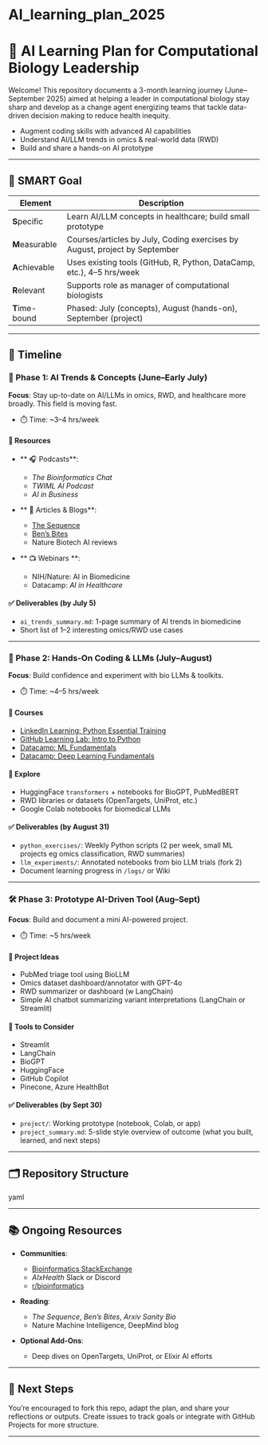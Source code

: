 # AI_learning_plan_2025
# 🧠 AI Learning Plan for Computational Biology Leadership

Welcome! This repository documents a 3-month learning journey (June–September 2025) aimed at helping a leader in computational biology stay sharp and develop as a change agent energizing teams that tackle data-driven decision making to reduce health inequity.

- Augment coding skills with advanced AI capabilities 
- Understand AI/LLM trends in omics & real-world data (RWD)
- Build and share a hands-on AI prototype

---

## 🎯 SMART Goal

| Element     | Description |
|-------------|-------------|
| **S**pecific | Learn AI/LLM concepts in healthcare; build small prototype |
| **M**easurable | Courses/articles by July, Coding exercises by August, project by September |
| **A**chievable | Uses existing tools (GitHub, R, Python, DataCamp, etc.), 4–5 hrs/week |
| **R**elevant | Supports role as manager of computational biologists |
| **T**ime-bound | Phased: July (concepts), August (hands-on), September (project) |

---

## 📅 Timeline

### 📘 Phase 1: AI Trends & Concepts (June–Early July)

**Focus**: Stay up-to-date on AI/LLMs in omics, RWD, and healthcare more broadly. This field is moving fast. 

- ⏱️ Time: ~3–4 hrs/week

#### 🔗 Resources
- ** 🎧 Podcasts**:
  - *The Bioinformatics Chat*
  - *TWIML AI Podcast*
  - *AI in Business*

- ** 📖 Articles & Blogs**:
  - [The Sequence](https://thesequence.substack.com)
  - [Ben’s Bites](https://www.bensbites.co/)
  - Nature Biotech AI reviews

- ** 📺 Webinars **:
  - NIH/Nature: AI in Biomedicine
  - Datacamp: *AI in Healthcare*

#### ✅ Deliverables (by July 5)
- `ai_trends_summary.md`: 1-page summary of AI trends in biomedicine
- Short list of 1–2 interesting omics/RWD use cases

---

### 🧪 Phase 2: Hands-On Coding & LLMs (July–August)

**Focus**: Build confidence and experiment with bio LLMs & toolkits.

- ⏱️ Time: ~4–5 hrs/week

#### 📘 Courses
- [LinkedIn Learning: Python Essential Training](https://www.linkedin.com/learning)
- [GitHub Learning Lab: Intro to Python](https://lab.github.com/)
- [Datacamp: ML Fundamentals](https://www.datacamp.com/)
- [Datacamp: Deep Learning Fundamentals](https://www.datacamp.com/)

#### 🧬 Explore
- HuggingFace `transformers` + notebooks for BioGPT, PubMedBERT
- RWD libraries or datasets (OpenTargets, UniProt, etc.)
- Google Colab notebooks for biomedical LLMs

#### ✅ Deliverables (by August 31)
- `python_exercises/`: Weekly Python scripts (2 per week, small ML projects eg omics classification, RWD summaries)
- `llm_experiments/`: Annotated notebooks from bio LLM trials (fork 2)
- Document learning progress in `/logs/` or Wiki

---

### 🛠️ Phase 3: Prototype AI-Driven Tool (Aug–Sept)

**Focus**: Build and document a mini AI-powered project.

- ⏱️ Time: ~5 hrs/week

#### 🧠 Project Ideas
- PubMed triage tool using BioLLM
- Omics dataset dashboard/annotator with GPT-4o
- RWD summarizer or dashboard (w LangChain)
- Simple AI chatbot summarizing variant interpretations (LangChain or Streamlit)
  
#### 🔨 Tools to Consider
- Streamlit
- LangChain
- BioGPT
- HuggingFace
- GitHub Copilot
- Pinecone, Azure HealthBot

#### ✅ Deliverables (by Sept 30)
- `project/`: Working prototype (notebook, Colab, or app)
- `project_summary.md`: 5-slide style overview of outcome (what you built, learned, and next steps)

---

## 🗂️ Repository Structure

yaml 



---

## 📚 Ongoing Resources

- **Communities**:  
  - [Bioinformatics StackExchange](https://bioinformatics.stackexchange.com)  
  - *AIxHealth* Slack or Discord  
  - [r/bioinformatics](https://www.reddit.com/r/bioinformatics/)

- **Reading**:  
  - *The Sequence*, *Ben’s Bites*, *Arxiv Sanity Bio*  
  - Nature Machine Intelligence, DeepMind blog

- **Optional Add-Ons**:
  - Deep dives on OpenTargets, UniProt, or Elixir AI efforts

---

## 🧭 Next Steps

You’re encouraged to fork this repo, adapt the plan, and share your reflections or outputs. Create issues to track goals or integrate with GitHub Projects for more structure.

---
